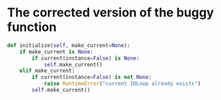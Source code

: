 # The corrected version of the buggy function
```python
def initialize(self, make_current=None):
    if make_current is None:
        if current(instance=False) is None:
            self.make_current()
    elif make_current:
        if current(instance=False) is not None:
            raise RuntimeError("current IOLoop already exists")
        self.make_current()
```